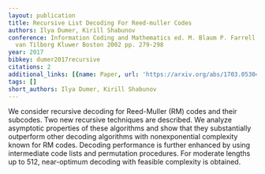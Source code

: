 ```yaml
---
layout: publication
title: Recursive List Decoding For Reed-muller Codes
authors: Ilya Dumer, Kirill Shabunov
conference: Information Coding and Mathematics ed. M. Blaum P. Farrell and H.C.A.
  van Tilborg Kluwer Boston 2002 pp. 279-298
year: 2017
bibkey: dumer2017recursive
citations: 2
additional_links: [{name: Paper, url: 'https://arxiv.org/abs/1703.05304'}]
tags: []
short_authors: Ilya Dumer, Kirill Shabunov
---
```

We consider recursive decoding for Reed-Muller (RM) codes and their subcodes.
Two new recursive techniques are described. We analyze asymptotic properties of
these algorithms and show that they substantially outperform other decoding
algorithms with nonexponential complexity known for RM codes. Decoding
performance is further enhanced by using intermediate code lists and
permutation procedures. For moderate lengths up to 512, near-optimum decoding
with feasible complexity is obtained.
